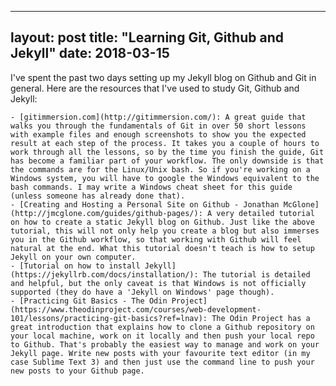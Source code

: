 ---
layout: post
title: "Learning Git, Github and Jekyll"
date: 2018-03-15
----

I've spent the past two days setting up my Jekyll blog on Github and Git in general. Here are the resources that I've used to study Git, Github and Jekyll:

    
    - [gitimmersion.com](http://gitimmersion.com/): A great guide that walks you through the fundamentals of Git in over 50 short lessons with example files and enough screenshots to show you the expected result at each step of the process. It takes you a couple of hours to work through all the lessons, so by the time you finish the guide, Git has become a familiar part of your workflow. The only downside is that the commands are for the Linux/Unix bash. So if you're working on a Windows system, you will have to google the Windows equivalent to the bash commands. I may write a Windows cheat sheet for this guide (unless someone has already done that).
    - [Creating and Hosting a Personal Site on Github - Jonathan McGlone](http://jmcglone.com/guides/github-pages/): A very detailed tutorial on how to create a static Jekyll blog on Github. Just like the above tutorial, this will not only help you create a blog but also immerses you in the Github workflow, so that working with Github will feel natural at the end. What this tutorial doesn't teach is how to setup Jekyll on your own computer. 
    - [Tutorial on how to install Jekyll](https://jekyllrb.com/docs/installation/): The tutorial is detailed and helpful, but the only caveat is that Windows is not officially supported (they do have a 'Jekyll on Windows' page though). 
    - [Practicing Git Basics - The Odin Project](https://www.theodinproject.com/courses/web-development-101/lessons/practicing-git-basics?ref=lnav): The Odin Project has a great introduction that explains how to clone a Github repository on your local machine, work on it locally and then push your local repo to Github. That's probably the easiest way to manage and work on your Jekyll page. Write new posts with your favourite text editor (in my case Sublime Text 3) and then just use the command line to push your new posts to your Github page. 
